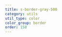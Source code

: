 ```yaml
---
title: s-border-gray-500
category: utils
util_type: color
color_group: border
order: 158
---
```

<div class="s-border-gray-500"></div>